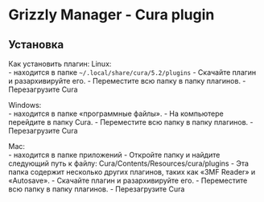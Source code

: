 # Grizzly Manager - Cura plugin

## Установка
Как установить плагин:
Linux: \
    - находится в папке `~/.local/share/cura/5.2/plugins`
    - Скачайте плагин и разархивируйте его.
    - Переместите всю папку в папку плагинов.
    - Перезагрузите Cura

Windows: \
    - находится в папке «программные файлы».
    - На компьютере перейдите в папку Cura.
    - Переместите всю папку в папку плагинов.
    - Перезагрузите Cura

Mac: \
    - находится в папке приложений
    - Откройте папку и найдите следующий путь к файлу: Cura/Contents/Resources/cura/plugins
    - Эта папка содержит несколько других плагинов, таких как «3MF Reader» и «Autosave».
    - Скачайте плагин и разархивируйте его.
    - Переместите всю папку в папку плагинов.
    - Перезагрузите Cura

